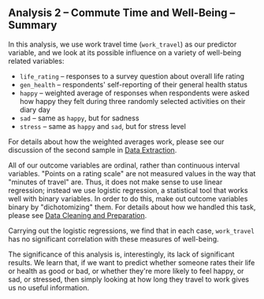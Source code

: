 ## Analysis 2 – Commute Time and Well-Being – Summary

In this analysis, we use work travel time (`work_travel`) as our predictor variable, and we look at its possible influence on a variety of well-being related variables:

* `life_rating` – responses to a survey question about overall life rating
* `gen_health` – respondents' self-reporting of their general health status
* `happy` – weighted average of responses when respondents were asked how happy they felt during three randomly selected activities on their diary day
* `sad` – same as `happy`, but for sadness
* `stress` – same as `happy` and `sad`, but for stress level

For details about how the weighted averages work, please see our discussion of the second sample in [Data Extraction](/docs/Discussion_of_queries.md).

All of our outcome variables are ordinal, rather than continuous interval variables. "Points on a rating scale" are not measured values in the way that "minutes of travel" are. Thus, it does not make sense to use linear regression; instead we use logistic regression, a statistical tool that works well with binary variables. In order to do this, make out outcome variables binary by "dichotomizing" them. For details about how we handled this task, please see [Data Cleaning and Preparation](/docs/Preparation_and_cleaning.md).

Carrying out the logistic regressions, we find that in each case, `work_travel` has no significant correlation with these measures of well-being.

The significance of this analysis is, interestingly, its lack of significant results. We learn that, if we want to predict whether someone rates their life or health as good or bad, or whether they're more likely to feel happy, or sad, or stressed, then simply looking at how long they travel to work gives us no useful information. 
